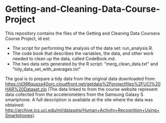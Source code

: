 # Getting-and-Cleaning-Data-Course-Project
This repository contains the files of the Getting and Cleaning Data Coursera Course Project, id est:
* The script for performing the analysis of the data set: run_analysis.R.
* The code book that describes the variables, the data, and other work needed to clean up the data, called CodeBook.md.
* The two data sets generated by the R script: "merg_clean_data.txt" and "tidy_data_set_with_averages.txt"

The goal is to prepare a tidy data from the original data downloaded from: https://d396qusza40orc.cloudfront.net/getdata%2Fprojectfiles%2FUCI%20HAR%20Dataset.zip
(The data linked to from the course website represent data collected from the accelerometers from the Samsung Galaxy S smartphone. A full description is available at the site where the data was obtained:
http://archive.ics.uci.edu/ml/datasets/Human+Activity+Recognition+Using+Smartphones).

